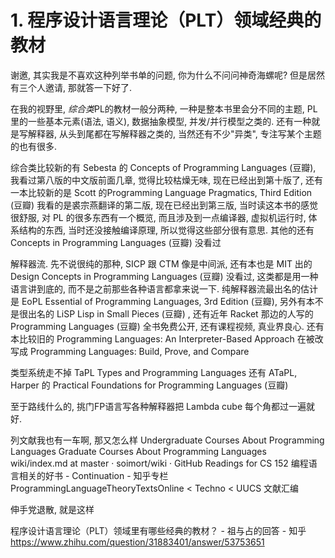 # 1. 程序设计语言理论（PLT）领域经典的教材







谢邀, 其实我是不喜欢这种列举书单的问题, 你为什么不问问神奇海螺呢?
但是居然有三个人邀请, 那就答一下好了.

在我的视野里, *综合类*PL的教材一般分两种, 一种是整本书里会分不同的主题, PL里的一些基本元素(语法, 语义), 数据抽象模型, 并发/并行模型之类的. 还有一种就是写解释器, 从头到尾都在写解释器之类的, 当然还有不少"异类", 专注写某个主题的也有很多.

综合类比较新的有 Sebesta 的 Concepts of Programming Languages (豆瓣), 我看过第八版的中文版前面几章, 觉得比较枯燥无味, 现在已经出到第十版了, 还有一本比较新的是 Scott 的Programming Language Pragmatics, Third Edition (豆瓣) 我看的是裘宗燕翻译的第二版, 现在已经出到第三版, 当时读这本书的感觉很舒服, 对 PL 的很多东西有一个概览, 而且涉及到一点编译器, 虚拟机运行时, 体系结构的东西, 当时还没接触编译原理, 所以觉得这些部分很有意思. 其他的还有 Concepts in Programming Languages (豆瓣) 没看过

解释器流. 先不说很纯的那种, SICP 跟 CTM 像是中间派, 还有本也是 MIT 出的 Design Concepts in Programming Languages (豆瓣) 没看过, 这类都是用一种语言讲到底的, 而不是之前那些各种语言都拿来说一下. 纯解释器流最出名的估计是 EoPL Essential of Programming Languages, 3rd Edition (豆瓣), 另外有本不是很出名的 LiSP Lisp in Small Pieces (豆瓣) , 还有近年 Racket 那边的人写的 Programming Languages (豆瓣) 全书免费公开, 还有课程视频, 真业界良心. 还有本比较旧的 Programming Languages: An Interpreter-Based Approach 在被改写成 Programming Languages: Build, Prove, and Compare

类型系统走不掉 TaPL Types and Programming Languages 还有 ATaPL, Harper 的 Practical Foundations for Programming Languages (豆瓣)

至于路线什么的, 挑门FP语言写各种解释器把 Lambda cube 每个角都过一遍就好.



列文献我也有一车啊, 那又怎么样
Undergraduate Courses About Programming Languages
Graduate Courses About Programming Languages
wiki/index.md at master · soimort/wiki · GitHub
Readings for CS 152
编程语言相关的好书 - Continuation - 知乎专栏
ProgrammingLanguageTheoryTextsOnline < Techno < UUCS
文献汇编

伸手党退散, 就是这样


程序设计语言理论（PLT）领域里有哪些经典的教材？ - 祖与占的回答 - 知乎
https://www.zhihu.com/question/31883401/answer/53753651













